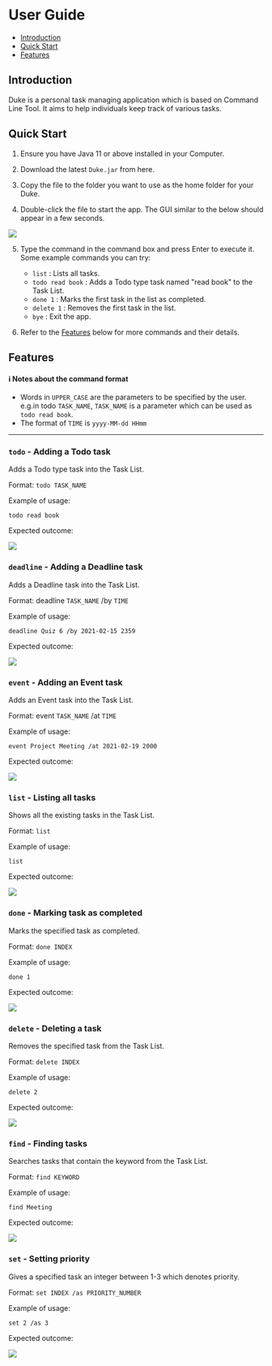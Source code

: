# User Guide

* [Introduction](#introduction)
* [Quick Start](#quick-start)
* [Features](#features)

<a name="introduction"></a>
## Introduction
Duke is a personal task managing application which is based on Command Line Tool. 
It aims to help individuals keep track of various tasks.

<a name="quick_start"></a>
## Quick Start
1. Ensure you have Java 11 or above installed in your Computer. 

2. Download the latest `Duke.jar` from here.

3. Copy the file to the folder you want to use as the home folder for your Duke.

4. Double-click the file to start the app. The GUI similar to the below should appear in a few seconds.

![](images/startwindow.png)

5. Type the command in the command box and press Enter to execute it.
   Some example commands you can try:
   * `list` : Lists all tasks.
    * `todo read book` : Adds a Todo type task named "read book" to the Task List.
    * `done 1` : Marks the first task in the list as completed.
    * `delete 1` : Removes the first task in the list.
    * `bye` : Exit the app.
    
6. Refer to the [Features](#Features) below for more commands and their details. 

<a name="features"></a>
## Features 

#### ℹ️ Notes about the command format
* Words in `UPPER_CASE` are the parameters to be specified by the user.
e.g.in todo `TASK_NAME`, `TASK_NAME` is a parameter which can be used as `todo read book`.
* The format of `TIME` is `yyyy-MM-dd HHmm` 

---
### `todo` - Adding a Todo task
Adds a Todo type task into the Task List.

Format: `todo TASK_NAME`

Example of usage:

`todo read book`

Expected outcome:

![](images/todoexample.png)

### `deadline` - Adding a Deadline task

Adds a Deadline task into the Task List.

Format: deadline `TASK_NAME` /by `TIME`

Example of usage: 

`deadline Quiz 6 /by 2021-02-15 2359`

Expected outcome:

![](images/deadlineexample.png)

### `event` - Adding an Event task

Adds an Event task into the Task List.

Format: event `TASK_NAME` /at `TIME`

Example of usage:

`event Project Meeting /at 2021-02-19 2000`

Expected outcome:

![](images/eventexample.png)


### `list` - Listing all tasks

Shows all the existing tasks in the Task List.

Format: `list`

Example of usage:

`list`

Expected outcome:

![](images/listexample.png)

### `done` - Marking task as completed

Marks the specified task as completed.

Format: `done INDEX`

Example of usage:

`done 1`

Expected outcome:

![](images/doneexample.png)

### `delete` - Deleting a task

Removes the specified task from the Task List.

Format: `delete INDEX`

Example of usage:

`delete 2`

Expected outcome:

![](images/deleteexample.png)

### `find` - Finding tasks

Searches tasks that contain the keyword from the Task List.

Format: `find KEYWORD`

Example of usage:

`find Meeting`

Expected outcome:

![](images/findexample.png)

### `set` - Setting priority

Gives a specified task an integer between 1-3 which denotes priority.

Format: `set INDEX /as PRIORITY_NUMBER`

Example of usage:

`set 2 /as 3`

Expected outcome:

![](images/setexample.png)
